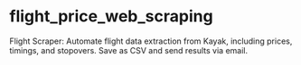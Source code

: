 # flight_price_web_scraping
Flight Scraper: Automate flight data extraction from Kayak, including prices, timings, and stopovers. Save as CSV and send results via email.
